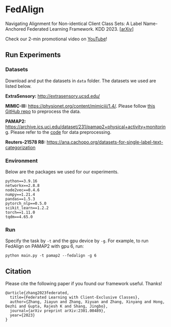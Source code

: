 # FedAlign
Navigating Alignment for Non-identical Client Class Sets: A Label Name-Anchored Federated Learning Framework. KDD 2023. [[arXiv](https://arxiv.org/pdf/2301.00489.pdf)]

Check our 2-min promotional video on [YouTube](https://www.youtube.com/watch?app=desktop&v=kXkgOGwbbUs&feature=youtu.be)!

## Run Experiments
### Datasets
Download and put the datasets in `data` folder. The datasets we used are listed below.

**ExtraSensory:** http://extrasensory.ucsd.edu/

**MIMIC-III:** https://physionet.org/content/mimiciii/1.4/. Please follow [this GitHub repo](https://github.com/SmokeShine/Convolutional-Attention-forMultiLabel-classification-CAML) to preprocess the data.

**PAMAP2:** https://archive.ics.uci.edu/dataset/231/pamap2+physical+activity+monitoring. Please refer to the [code](https://github.com/jiayunz/FedAlign/issues/1#issuecomment-1646515198) for data preprocessing.

**Reuters-21578 R8:** https://ana.cachopo.org/datasets-for-single-label-text-categorization

### Environment
Below are the packages we used for our experiments.
```
python==3.9.16
networkx==2.8.8
node2vec==0.4.6
numpy==1.21.4
pandas==1.5.3
pytorch_nlp==0.5.0
scikit_learn==1.2.2
torch==1.11.0
tqdm==4.65.0
```
### Run
Specify the task by `-t` and the gpu device by `-g`. For example, to run FedAlign on PAMAP2 with gpu 6, run:
```
python main.py -t pamap2 --fedalign -g 6
```

## Citation
Please cite the following paper if you found our framework useful. Thanks!
```
@article{zhang2023federated,
  title={Federated Learning with Client-Exclusive Classes},
  author={Zhang, Jiayun and Zhang, Xiyuan and Zhang, Xinyang and Hong, Dezhi and Gupta, Rajesh K and Shang, Jingbo},
  journal={arXiv preprint arXiv:2301.00489},
  year={2023}
}
```
